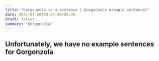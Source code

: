```yaml
---
title: "Gorgonzola in a sentence | Gorgonzola example sentences"
date: 2021-01-20T19:57:50+05:30
draft: falses
summary: "Gorgonzola"
---
```

## Unfortunately, we have no example sentences for Gorgonzola                 
